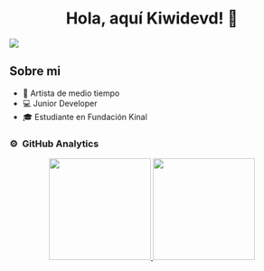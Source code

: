 <div align="center">
<h1 align="center">Hola, aquí Kiwidevd! 👋</h1>
</div>
<img src="file:///C:/Users/Kiwidevd/Downloads/Banner%20de%20LinkedIn%20negocios%20color%20verde%20y%20negro.png">


## Sobre mi

- 🎨 Artista de medio tiempo
- 💻 Junior Developer
- 🎓 Estudiante en Fundación Kinal

### ⚙️ &nbsp;GitHub Analytics

<p align="center">
<a href="https://github.com/Kiwidevd">
  <img height="180em" src="https://github-readme-stats-eight-theta.vercel.app/api?username=Kiwidevd&show_icons=true&theme=algolia&include_all_commits=true&count_private=true"/>
  <img height="180em" src="https://github-readme-stats-eight-theta.vercel.app/api/top-langs/?username=Kiwidevd&layout=compact&langs_count=8&theme=algolia"/>
</a>
</p>
